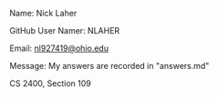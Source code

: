 Name: Nick Laher

GitHub User Namer: NLAHER

Email: nl927419@ohio.edu

Message: My answers are recorded in "answers.md"

CS 2400, Section 109
